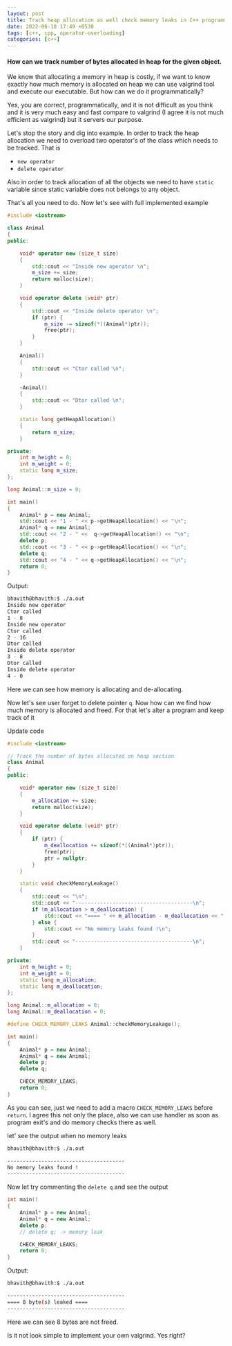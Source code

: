 ```yaml
---
layout: post
title: Track heap allocation as well check memory leaks in C++ programmatically
date: 2022-06-18 17:49 +0530
tags: [c++, cpp, operator-overloading]
categories: [c++]
---
```


#### How can we track number of bytes allocated in heap for the given object.

We know that allocating a memory in heap is costly, if we want to know exactly how much memory is allocated on heap we can use valgrind tool and execute our executable. But how can we do it programmatically? 

Yes, you are correct, programmatically, and it is not difficult as you think and it is very much easy and fast compare to valgrind (I agree it is not much efficient as valgrind) but it servers our purpose.

Let's stop the story and dig into example. In order to track the heap allocation we need to overload two operator's of the class which needs to be tracked. That is 
- `new operator`
- `delete operator`

Also in order to track allocation of all the objects we need to have `static` variable since static variable does not belongs to any object.

That's all you need to do. Now let's see with full implemented example
```cpp
#include <iostream>

class Animal
{
public:

    void* operator new (size_t size)
    {
        std::cout << "Inside new operator \n";
        m_size += size;
        return malloc(size);
    }

    void operator delete (void* ptr)
    {
        std::cout << "Inside delete operator \n";
        if (ptr) {
            m_size -= sizeof(*((Animal*)ptr));
            free(ptr);
        }
    }

    Animal()
    {
        std::cout << "Ctor called \n";
    }

    ~Animal()
    {
        std::cout << "Dtor called \n";
    }

    static long getHeapAllocation()
    {
        return m_size;
    }

private:
    int m_height = 0;
    int m_weight = 0;
    static long m_size;
};

long Animal::m_size = 0;

int main()
{
    Animal* p = new Animal;
    std::cout << "1 - " << p->getHeapAllocation() << "\n";
    Animal* q = new Animal;
    std::cout << "2 - " <<  q->getHeapAllocation() << "\n";
    delete p;
    std::cout << "3 - " << p->getHeapAllocation() << "\n";
    delete q;
    std::cout << "4 - " << q->getHeapAllocation() << "\n";
    return 0;
}
```
Output:
```bash
bhavith@bhavith:$ ./a.out 
Inside new operator 
Ctor called 
1 - 8
Inside new operator 
Ctor called 
2 - 16
Dtor called 
Inside delete operator 
3 - 8
Dtor called 
Inside delete operator 
4 - 0
```
Here we can see how memory is allocating and de-allocating.

Now let's see user forget to delete pointer `q`. Now how can we find how much memory is allocated and freed. For that let's alter a program and keep track of it

Update code 
```cpp
#include <iostream>

// Track the number of bytes allocated on heap section
class Animal
{
public:

    void* operator new (size_t size)
    {
        m_allocation += size;
        return malloc(size);
    }

    void operator delete (void* ptr)
    {
        if (ptr) {
            m_deallocation += sizeof(*((Animal*)ptr));
            free(ptr);
            ptr = nullptr;
        }
    }

    static void checkMemoryLeakage()
    {
        std::cout << "\n";
        std::cout << "--------------------------------------\n";
        if (m_allocation > m_deallocation) {
            std::cout << "==== " << m_allocation - m_deallocation << " byte(s) leaked ====\n";
        } else {
            std::cout << "No memory leaks found !\n";
        }
        std::cout << "--------------------------------------\n";
    }

private:
    int m_height = 0;
    int m_weight = 0;
    static long m_allocation;
    static long m_deallocation;
};

long Animal::m_allocation = 0;
long Animal::m_deallocation = 0;

#define CHECK_MEMORY_LEAKS Animal::checkMemoryLeakage();

int main()
{
    Animal* p = new Animal;
    Animal* q = new Animal;
    delete p;
    delete q;

    CHECK_MEMORY_LEAKS;
    return 0;
}
```

As you can see, just we need to add a macro `CHECK_MEMORY_LEAKS` before `return`. I agree this not only the place, also we can use handler as soon as program exit's and do memory checks there as well. 

let' see the output when no memory leaks 

```bash
bhavith@bhavith:$ ./a.out 

--------------------------------------
No memory leaks found !
--------------------------------------
```

Now let try commenting the `delete q` and see the output
```cpp
int main()
{
    Animal* p = new Animal;
    Animal* q = new Animal;
    delete p;
    // delete q; -> memory leak

    CHECK_MEMORY_LEAKS;
    return 0;
}
```

Output:
```bash
bhavith@bhavith:$ ./a.out 

--------------------------------------
==== 8 byte(s) leaked ====
--------------------------------------
```

Here we can see 8 bytes are not freed. 

Is it not look simple to implement your own valgrind. Yes right?
